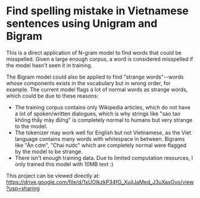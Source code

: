 # Find spelling mistake in Vietnamese sentences using Unigram and Bigram 

This is a direct application of N-gram model to find words that could be misspelled. Given a large enough corpus, a word is considered misspelled if the model hasn't seen it in training. 

The Bigram model could also be applied to find "strange words"--words whose components exists in the vocabulary but in wrong order, for example. The current model flags a lot of normal words as strange words, which could be due to these reasons:
- The training corpus contains only Wikipedia articles, which do not have a lot of spoken/written dialogues, which is why strings like "sao tao không thấy mày đứng" is completely normal to humans but very strange to the model. 
- The tokenizer may work well for English but not  Vietnamese, as the Viet language contains many words with whitespace in between. Bigrams like "Ăn cơm", "Chai nước" which are completely normal were flagged by the model to be strange. 
- There isn't enough training data. Due to limited computation resources, I only trained this model with 10MB text :)

This project can be viewed directly at: https://drive.google.com/file/d/1xUOlkzkP34fG_XujIJaMed_J3uXasGvo/view?usp=sharing 